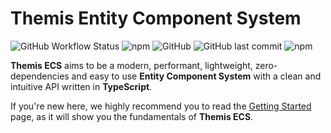 # Themis Entity Component System

![GitHub Workflow Status](https://img.shields.io/github/workflow/status/themis-ecs/themis-ts/Main)
![npm](https://img.shields.io/npm/dw/themis-ts)
![GitHub](https://img.shields.io/github/license/themis-ecs/themis-ts)
![GitHub last commit](https://img.shields.io/github/last-commit/themis-ecs/themis-ts)
![npm](https://img.shields.io/npm/v/themis-ts)

**Themis ECS** aims to be a modern, performant, lightweight, zero-dependencies and easy to use **Entity Component
System** with a clean and intuitive API written in **TypeScript**.

If you're new here, we highly recommend you to read
the [Getting Started](https://github.com/themis-ecs/themis-ts/wiki/Getting-Started)
page, as it will show you the fundamentals of **Themis ECS**.
